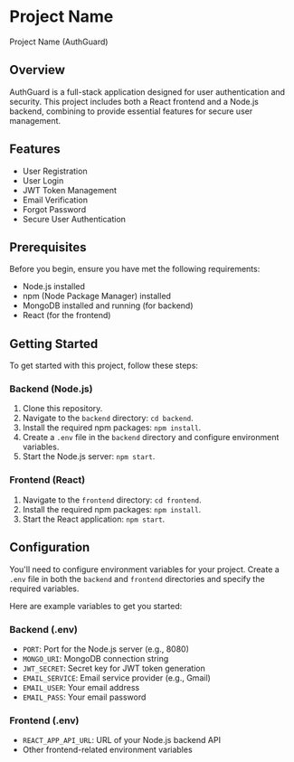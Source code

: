 # Project Name

Project Name (AuthGuard)

## Overview

AuthGuard is a full-stack application designed for user authentication and security. This project includes both a React frontend and a Node.js backend, combining to provide essential features for secure user management.

## Features

- User Registration
- User Login
- JWT Token Management
- Email Verification
- Forgot Password
- Secure User Authentication

## Prerequisites

Before you begin, ensure you have met the following requirements:

- Node.js installed
- npm (Node Package Manager) installed 
- MongoDB installed and running (for backend)
- React (for the frontend)

## Getting Started

To get started with this project, follow these steps:

### Backend (Node.js)

1. Clone this repository.
2. Navigate to the `backend` directory: `cd backend`.
3. Install the required npm packages: `npm install`.
4. Create a `.env` file in the `backend` directory and configure environment variables.
5. Start the Node.js server: `npm start`.

### Frontend (React)

1. Navigate to the `frontend` directory: `cd frontend`.
2. Install the required npm packages: `npm install`.
3. Start the React application: `npm start`.

## Configuration

You'll need to configure environment variables for your project. Create a `.env` file in both the `backend` and `frontend` directories and specify the required variables.

Here are example variables to get you started:

### Backend (.env)

- `PORT`: Port for the Node.js server (e.g., 8080)
- `MONGO_URI`: MongoDB connection string
- `JWT_SECRET`: Secret key for JWT token generation
- `EMAIL_SERVICE`: Email service provider (e.g., Gmail)
- `EMAIL_USER`: Your email address
- `EMAIL_PASS`: Your email password

### Frontend (.env)

- `REACT_APP_API_URL`: URL of your Node.js backend API
- Other frontend-related environment variables


